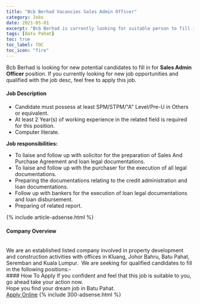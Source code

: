 ```yaml
---
title: "Bcb Berhad Vacancies Sales Admin Officer" 
category: Jobs 
date: 2021-05-01 
excerpt: "Bcb Berhad is currently looking for suitable person to fill in the Sales Admin Officer which based in Batu Pahat" 
tags: [Batu Pahat] 
toc: true 
toc_label: TOC 
toc_icon: "fire" 
--- 
```


<p>Bcb Berhad is looking for new potential candidates to fill in for <b>Sales Admin Officer</b> position. If you currently looking for new job opportunities and qualified with the job desc, feel free to apply this job.
</p><div><div><h4>Job Description</h4></div><div><div><span><div><ul><li>Candidate must possess at least SPM/STPM/"A" Level/Pre-U in Others or equivalent.</li><li>At least 2&#160;Year(s) of working experience in the related field is required for this position.</li><li>Computer literate.</li></ul><p><strong>Job responsibilities:</strong></p><ul><li>To liaise and follow up with solicitor for the preparation of Sales And Purchase Agreement and loan legal documentations.</li><li>To liaise and follow up with the purchaser for the execution of all legal documentations.</li><li>Preparing the documentations relating to the credit administration and loan documentations.</li><li>Follow up with bankers for the execution of loan legal documentations and loan disbursement.</li><li>Preparing of related report.</li></ul></div></span></div></div></div> 
{% include article-adsense.html %} 
<div><div><h4>Company Overview</h4></div><div><div><span><div><div>&#160;
<div>We are an established listed company involved in property development and construction activities with offices in Kluang, Johor Bahru, Batu Pahat, Seremban and Kuala Lumpur.&#160; We are seeking for qualified candidates to fill in the following positions:-</div>
</div></div></span></div></div></div> 
#### How To Apply 
If you confident and feel that this job is suitable to you, go ahead take your action now. <br/> 
Hope you find your dream job in Batu Pahat. <br/> 
<a href="https://www.jobstreet.com.my/en/job/sales-admin-officer-4553904?jobId=jobstreet-my-job-4553904&" class="btn btn--info" target="_blank" rel="nofollow noopenner">Apply Online</a> 
{% include 300-adsense.html %} 